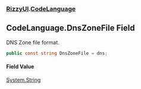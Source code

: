 ### [RizzyUI](RizzyUI 'RizzyUI').[CodeLanguage](RizzyUI.CodeLanguage 'RizzyUI.CodeLanguage')

## CodeLanguage.DnsZoneFile Field

DNS Zone file format.

```csharp
public const string DnsZoneFile = dns;
```

#### Field Value
[System.String](https://docs.microsoft.com/en-us/dotnet/api/System.String 'System.String')